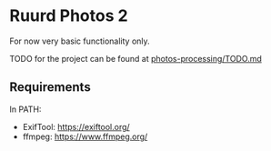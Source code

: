# Ruurd Photos 2

For now very basic functionality only.

TODO for the project can be found at [photos-processing/TODO.md](photos-server/TODO.md)

## Requirements

In PATH:

* ExifTool: https://exiftool.org/
* ffmpeg: https://www.ffmpeg.org/
